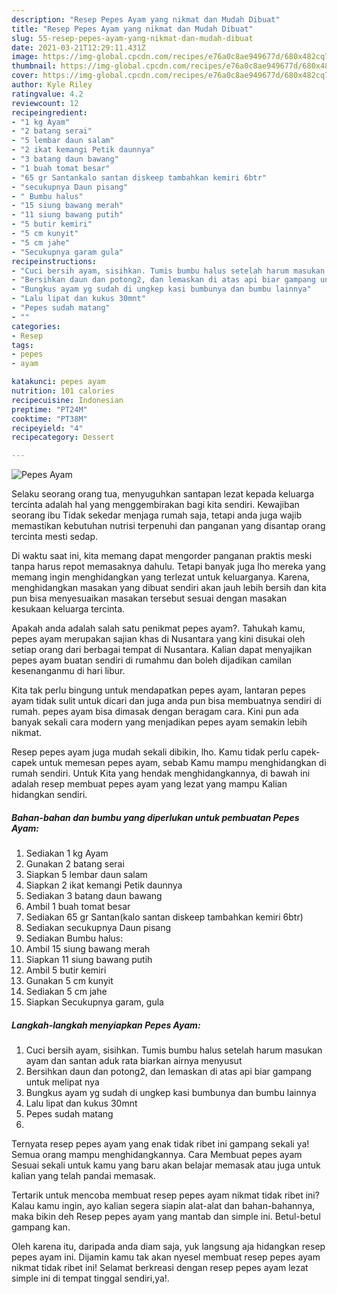 ```yaml
---
description: "Resep Pepes Ayam yang nikmat dan Mudah Dibuat"
title: "Resep Pepes Ayam yang nikmat dan Mudah Dibuat"
slug: 55-resep-pepes-ayam-yang-nikmat-dan-mudah-dibuat
date: 2021-03-21T12:29:11.431Z
image: https://img-global.cpcdn.com/recipes/e76a0c8ae949677d/680x482cq70/pepes-ayam-foto-resep-utama.jpg
thumbnail: https://img-global.cpcdn.com/recipes/e76a0c8ae949677d/680x482cq70/pepes-ayam-foto-resep-utama.jpg
cover: https://img-global.cpcdn.com/recipes/e76a0c8ae949677d/680x482cq70/pepes-ayam-foto-resep-utama.jpg
author: Kyle Riley
ratingvalue: 4.2
reviewcount: 12
recipeingredient:
- "1 kg Ayam"
- "2 batang serai"
- "5 lembar daun salam"
- "2 ikat kemangi Petik daunnya"
- "3 batang daun bawang"
- "1 buah tomat besar"
- "65 gr Santankalo santan diskeep tambahkan kemiri 6btr"
- "secukupnya Daun pisang"
- " Bumbu halus"
- "15 siung bawang merah"
- "11 siung bawang putih"
- "5 butir kemiri"
- "5 cm kunyit"
- "5 cm jahe"
- "Secukupnya garam gula"
recipeinstructions:
- "Cuci bersih ayam, sisihkan. Tumis bumbu halus setelah harum masukan ayam dan santan aduk rata biarkan airnya menyusut"
- "Bersihkan daun dan potong2, dan lemaskan di atas api biar gampang untuk melipat nya"
- "Bungkus ayam yg sudah di ungkep kasi bumbunya dan bumbu lainnya"
- "Lalu lipat dan kukus 30mnt"
- "Pepes sudah matang"
- ""
categories:
- Resep
tags:
- pepes
- ayam

katakunci: pepes ayam 
nutrition: 101 calories
recipecuisine: Indonesian
preptime: "PT24M"
cooktime: "PT38M"
recipeyield: "4"
recipecategory: Dessert

---
```



![Pepes Ayam](https://img-global.cpcdn.com/recipes/e76a0c8ae949677d/680x482cq70/pepes-ayam-foto-resep-utama.jpg)

Selaku seorang orang tua, menyuguhkan santapan lezat kepada keluarga tercinta adalah hal yang menggembirakan bagi kita sendiri. Kewajiban seorang ibu Tidak sekedar menjaga rumah saja, tetapi anda juga wajib memastikan kebutuhan nutrisi terpenuhi dan panganan yang disantap orang tercinta mesti sedap.

Di waktu  saat ini, kita memang dapat mengorder panganan praktis meski tanpa harus repot memasaknya dahulu. Tetapi banyak juga lho mereka yang memang ingin menghidangkan yang terlezat untuk keluarganya. Karena, menghidangkan masakan yang dibuat sendiri akan jauh lebih bersih dan kita pun bisa menyesuaikan masakan tersebut sesuai dengan masakan kesukaan keluarga tercinta. 



Apakah anda adalah salah satu penikmat pepes ayam?. Tahukah kamu, pepes ayam merupakan sajian khas di Nusantara yang kini disukai oleh setiap orang dari berbagai tempat di Nusantara. Kalian dapat menyajikan pepes ayam buatan sendiri di rumahmu dan boleh dijadikan camilan kesenanganmu di hari libur.

Kita tak perlu bingung untuk mendapatkan pepes ayam, lantaran pepes ayam tidak sulit untuk dicari dan juga anda pun bisa membuatnya sendiri di rumah. pepes ayam bisa dimasak dengan beragam cara. Kini pun ada banyak sekali cara modern yang menjadikan pepes ayam semakin lebih nikmat.

Resep pepes ayam juga mudah sekali dibikin, lho. Kamu tidak perlu capek-capek untuk memesan pepes ayam, sebab Kamu mampu menghidangkan di rumah sendiri. Untuk Kita yang hendak menghidangkannya, di bawah ini adalah resep membuat pepes ayam yang lezat yang mampu Kalian hidangkan sendiri.

<!--inarticleads1-->

##### Bahan-bahan dan bumbu yang diperlukan untuk pembuatan Pepes Ayam:

1. Sediakan 1 kg Ayam
1. Gunakan 2 batang serai
1. Siapkan 5 lembar daun salam
1. Siapkan 2 ikat kemangi Petik daunnya
1. Sediakan 3 batang daun bawang
1. Ambil 1 buah tomat besar
1. Sediakan 65 gr Santan(kalo santan diskeep tambahkan kemiri 6btr)
1. Sediakan secukupnya Daun pisang
1. Sediakan  Bumbu halus:
1. Ambil 15 siung bawang merah
1. Siapkan 11 siung bawang putih
1. Ambil 5 butir kemiri
1. Gunakan 5 cm kunyit
1. Sediakan 5 cm jahe
1. Siapkan Secukupnya garam, gula




<!--inarticleads2-->

##### Langkah-langkah menyiapkan Pepes Ayam:

1. Cuci bersih ayam, sisihkan. Tumis bumbu halus setelah harum masukan ayam dan santan aduk rata biarkan airnya menyusut
1. Bersihkan daun dan potong2, dan lemaskan di atas api biar gampang untuk melipat nya
1. Bungkus ayam yg sudah di ungkep kasi bumbunya dan bumbu lainnya
1. Lalu lipat dan kukus 30mnt
1. Pepes sudah matang
1. 




Ternyata resep pepes ayam yang enak tidak ribet ini gampang sekali ya! Semua orang mampu menghidangkannya. Cara Membuat pepes ayam Sesuai sekali untuk kamu yang baru akan belajar memasak atau juga untuk kalian yang telah pandai memasak.

Tertarik untuk mencoba membuat resep pepes ayam nikmat tidak ribet ini? Kalau kamu ingin, ayo kalian segera siapin alat-alat dan bahan-bahannya, maka bikin deh Resep pepes ayam yang mantab dan simple ini. Betul-betul gampang kan. 

Oleh karena itu, daripada anda diam saja, yuk langsung aja hidangkan resep pepes ayam ini. Dijamin kamu tak akan nyesel membuat resep pepes ayam nikmat tidak ribet ini! Selamat berkreasi dengan resep pepes ayam lezat simple ini di tempat tinggal sendiri,ya!.

